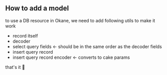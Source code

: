## How to add a model
to use a DB resource in Okane, we need to add following utils to make it work

- record itself
- decoder
- select query fields <- should be in the same order as the decoder fields
- insert query record
- insert query record encoder <- converts to cake params

that's it :pray:
